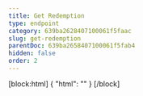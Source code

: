 ```yaml
---
title: Get Redemption
type: endpoint
category: 639ba2628407100061f5faac
slug: get-redemption
parentDoc: 639ba2658407100061f5fab4
hidden: false
order: 2
---
```

[block:html]
{
  "html": "<style>\n.LanguagePicker-divider { \n  display: none; }\n  \n[title=\"Toggle library\"] { \n  display: none; }\n</style>"
}
[/block]